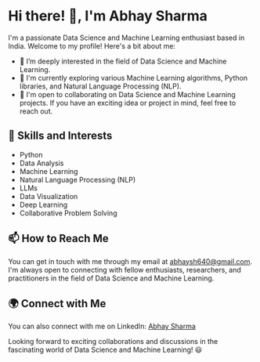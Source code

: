 # Hi there! 👋, I'm Abhay Sharma

I'm a passionate Data Science and Machine Learning enthusiast based in India. Welcome to my profile! Here's a bit about me:

- 👀 I’m deeply interested in the field of Data Science and Machine Learning.
- 🌱 I'm currently exploring various Machine Learning algorithms, Python libraries, and Natural Language Processing (NLP).
- 💞️ I'm open to collaborating on Data Science and Machine Learning projects. If you have an exciting idea or project in mind, feel free to reach out.

## 🔧 Skills and Interests

- Python
- Data Analysis
- Machine Learning
- Natural Language Processing (NLP)
- LLMs
- Data Visualization
- Deep Learning
- Collaborative Problem Solving

## 📫 How to Reach Me

You can get in touch with me through my email at [abhaysh640@gmail.com](mailto:abhaysh640@gmail.com). I'm always open to connecting with fellow enthusiasts, researchers, and practitioners in the field of Data Science and Machine Learning.

## 🌍 Connect with Me

You can also connect with me on LinkedIn: [Abhay Sharma](https://www.linkedin.com/in/abhaysh64)

Looking forward to exciting collaborations and discussions in the fascinating world of Data Science and Machine Learning! 😃
